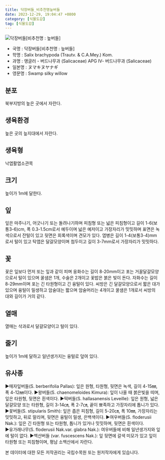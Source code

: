 ```yaml
---
title: 닥장버들_비추천명늪버들
date: 2023-12-29, 19:04:47 +0800
category: [식물도감]
tag: [식물도감]
---
```




![닥장버들[비추천명 : 늪버들]](http://www.nature.go.kr/fileUpload/plants/basic/Salicaceae/Salix/16806/16806_1_th2.jpg)
- 국명 : 닥장버들[비추천명 : 늪버들]
- 학명 : Salix brachypoda (Trautv. & C.A.Mey.) Kom.
- 과명 : 앵글러 - 버드나무과 (Salicaceae) APG Ⅳ- 버드나무과 (Salicaceae)
- 일본명 : ヌマキヌヤナギ
- 영문명 : Swamp silky willow


## 분포
북부지방의 높은 곳에서 자란다.
## 생육환경
높은 곳의 늪지대에서 자란다.
## 생육형
낙엽활엽소관목
## 크기
높이가 1m에 달한다.
## 잎
잎은 마주나기, 어긋나기 또는 돌려나기하며 피침형 또는 넓은 피침형이고 길이 1-6(보통3-6)cm, 폭 0.3-1.5cm로서 예두이며 넓은 예저이고 가장자리가 밋밋하며 표면은 녹색으로서 잔털이 있고 뒷면은 회록색이며 견모가 있다. 엽병은 길이 1-4(보통3-4)mm로서 털이 있고 탁엽은 달걀모양이며 첨두이고 길이 3-7mm로서 가장자리가 밋밋하다.
## 꽃
꽃은 잎보다 먼저 또는 잎과 같이 피며 웅화수는 길이 8-20mm이고 포는 거꿀달걀모양으로서 털이 있으며 꿀샘은 1개, 수술은 2개이고 꽃밥은 붉은 빛이 돈다. 자화수는 길이 8-29mm이며 포는 긴 타원형이고 긴 융털이 있다. 씨방은 긴 달걀모양으로서 짧은 대가 있으며 융털이 밀생하고 암술대는 짧으며 암술머리는 4개이고 꿀샘은 1개로서 씨방의 대와 길이가 거의 같다.
## 열매
열매는 삭과로서 달걀모양이고 털이 있다.
## 줄기
높이가 1m에 달하고 일년생가지는 융털로 덮여 있다.
## 유사종
▶매자잎버들(S. berberifolia Pallas): 잎은 원형, 타원형, 뒷면은 녹색, 길이 4-15㎜, 폭 4-12㎜이다. ▶왕버들(S. chaenomeloides Kimura): 잎이 나올 때 붉은빛을 띠며, 잎은 타원형, 뒷면은 흰색이다. ▶떡버들(S. hallasanensis Leveille): 잎은 원형, 넓은 달걀모양 또는 타원형, 길이 3-14㎝, 폭 2-7㎝, 끝이 뾰족하고 가장자리에 톱니가 있다. ▶꽃버들(S. stipularis Smith): 잎은 좁은 피침형, 길이 5-20㎝, 폭 10㎜, 가장자리는 밋밋하고, 뒤로 말리며, 뒷면은 융털이 밀생, 은백색이다. ▶여우버들(S. floderusii Nak.): 잎은 긴 타원형 또는 타원형, 톱니가 있거나 밋밋하며, 뒷면은 흰색이다.    ▶유가래나무(S. floderusii Nak.var. glabra Nak.):  여우버들에 비해 일년생가지와 잎에 털이 없다. ▶백산버들 (var. fuscescens Nak.): 잎 뒷면에 갈색 미모가 있고 잎이 타원형 또는 피침형이며, 평남 소백산에서 자란다.






본 데이터에 대한 모든 저작권리는 국립수목원 또는 원저작자에게 있습니다.
